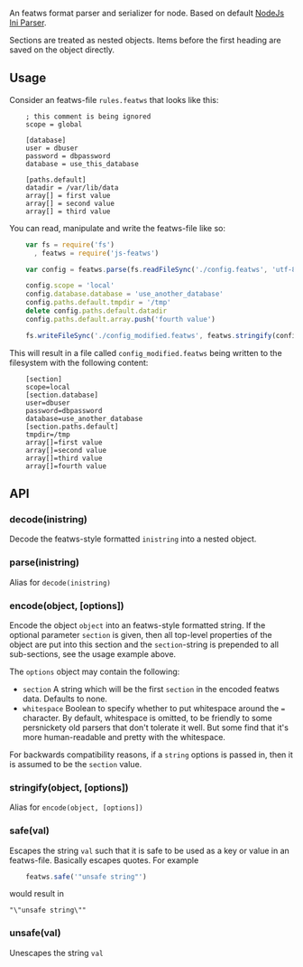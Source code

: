 An featws format parser and serializer for node. Based on  default [NodeJs Ini Parser](https://github.com/npm/ini).

Sections are treated as nested objects.  Items before the first
heading are saved on the object directly.

## Usage

Consider an featws-file `rules.featws` that looks like this:
```featws
    ; this comment is being ignored
    scope = global

    [database]
    user = dbuser
    password = dbpassword
    database = use_this_database

    [paths.default]
    datadir = /var/lib/data
    array[] = first value
    array[] = second value
    array[] = third value
```

You can read, manipulate and write the featws-file like so:

```js
    var fs = require('fs')
      , featws = require('js-featws')

    var config = featws.parse(fs.readFileSync('./config.featws', 'utf-8'))

    config.scope = 'local'
    config.database.database = 'use_another_database'
    config.paths.default.tmpdir = '/tmp'
    delete config.paths.default.datadir
    config.paths.default.array.push('fourth value')

    fs.writeFileSync('./config_modified.featws', featws.stringify(config, { section: 'section' }))
```

This will result in a file called `config_modified.featws` being written
to the filesystem with the following content:

```featws
    [section]
    scope=local
    [section.database]
    user=dbuser
    password=dbpassword
    database=use_another_database
    [section.paths.default]
    tmpdir=/tmp
    array[]=first value
    array[]=second value
    array[]=third value
    array[]=fourth value
```

## API

### decode(inistring)

Decode the featws-style formatted `inistring` into a nested object.

### parse(inistring)

Alias for `decode(inistring)`

### encode(object, [options])

Encode the object `object` into an featws-style formatted string. If the
optional parameter `section` is given, then all top-level properties
of the object are put into this section and the `section`-string is
prepended to all sub-sections, see the usage example above.

The `options` object may contain the following:

* `section` A string which will be the first `section` in the encoded
  featws data.  Defaults to none.
* `whitespace` Boolean to specify whether to put whitespace around the
  `=` character.  By default, whitespace is omitted, to be friendly to
  some persnickety old parsers that don't tolerate it well.  But some
  find that it's more human-readable and pretty with the whitespace.

For backwards compatibility reasons, if a `string` options is passed
in, then it is assumed to be the `section` value.

### stringify(object, [options])

Alias for `encode(object, [options])`

### safe(val)

Escapes the string `val` such that it is safe to be used as a key or
value in an featws-file. Basically escapes quotes. For example

```js
    featws.safe('"unsafe string"')
```

would result in

    "\"unsafe string\""

### unsafe(val)

Unescapes the string `val`

